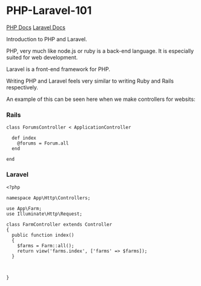 # PHP-Laravel-101

[PHP Docs](http://php.net/manual/en/)
[Laravel Docs](https://laravel.com/docs/5.5)

Introduction to PHP and Laravel.

PHP, very much like node.js or ruby is a back-end language. It is especially suited for web development.

Laravel is a front-end framework for PHP. 

Writing PHP and Laravel feels very similar to writing Ruby and Rails respectively. 

An example of this can be seen here when we make controllers for websits:


### Rails
```
class ForumsController < ApplicationController

  def index
    @forums = Forum.all
  end

end
```

### Laravel
```
<?php

namespace App\Http\Controllers;

use App\Farm;
use Illuminate\Http\Request;

class FarmController extends Controller
{
  public function index()
  {
    $farms = Farm::all();
    return view('farms.index', ['farms' => $farms]);
  }

  

}
```